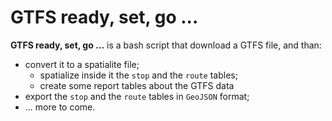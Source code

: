 # GTFS ready, set, go ...

**GTFS ready, set, go ...** is a bash script that download a GTFS file, and than:

-  convert it to a spatialite file;
	-  spatialize inside it the `stop` and the `route` tables;
	-  create some report tables about the GTFS data
-  export the `stop` and the `route` tables in `GeoJSON` format;
-  ... more to come.